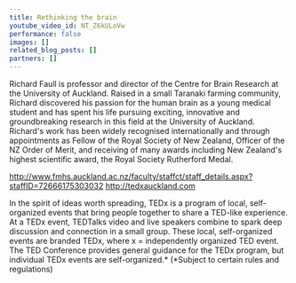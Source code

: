 ```yaml
---
title: Rethinking the brain
youtube_video_id: NT_Z6kULoVw
performance: false
images: []
related_blog_posts: []
partners: []
---
```


Richard Faull is professor and director of the Centre for Brain Research at the University of Auckland. Raised in a small Taranaki farming community, Richard discovered his passion for the human brain as a young medical student and has spent his life pursuing exciting, innovative and groundbreaking research in this field at the University of Auckland. Richard's work has been widely recognised internationally and through appointments as Fellow of the Royal Society of New Zealand, Officer of the NZ Order of Merit, and receiving of many awards including New Zealand's highest scientific award, the Royal Society Rutherford Medal.

http://www.fmhs.auckland.ac.nz/faculty/staffct/staff_details.aspx?staffID=72666175303032
http://tedxauckland.com

In the spirit of ideas worth spreading, TEDx is a program of local, self-organized events that bring people together to share a TED-like experience. At a TEDx event, TEDTalks video and live speakers combine to spark deep discussion and connection in a small group. These local, self-organized events are branded TEDx, where x = independently organized TED event. The TED Conference provides general guidance for the TEDx program, but individual TEDx events are self-organized.* (*Subject to certain rules and regulations)
